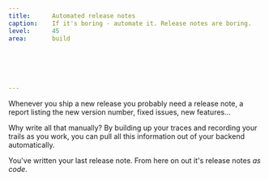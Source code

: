 ```yaml
---
title:      Automated release notes
caption:    If it's boring - automate it. Release notes are boring.
level:      45
area:       build






---
```


Whenever you ship a new release you probably need a release note, a report listing the new version number, fixed issues, new features...

Why write all that manually? By building up your traces and recording your trails as you work, you can pull all this information out of your backend automatically.

You've written your last release note. From here on out it's release notes _as code_.
